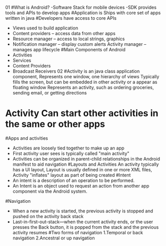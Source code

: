 01
#What is Android?
-Software Stack for mobile devices
-SDK provides tools and APIs to develop apps
#Application is Ships with core set of apps written in java
#Developers have access to core APIs
-	Views used to build application
-	Content providers – access data from other apps
-	Resource manager – access to local strings, graphics
-	Notification manager – display custom alerts
Activity manager – manages app lifecycle
#Main Components of Android
-	Activities
-	Services
-	Content Providers
-	Broadcast Receivers
02
#Activity is an java class application component, Represents one window, one hierarchy of views Typically fills the screen, but can be embedded in other activity or a appear as floating window Represents an activity, such as ordering groceries, sending email, or getting directions
# Activity Can start other activities in the same or other apps
#Apps and activities
-	Activities are loosely tied together to make up an app
-	First activity user sees is typically called "main activity"
-	Activities can be organized in parent-child relationships in the Android manifest to aid navigation
#Layouts and Activities
An activity typically has a UI layout, Layout is usually defined in one or more XML files, Activity "inflates" layout as part of being created
#Intent
-	An intent is a description of an operation to be performed.
-	An Intent is an object used to request an action from another app component via the Android system.

#Navigation
-	When a new activity is started, the previous activity is stopped and pushed on the activity back stack
-	Last-in-first-out-stack—when the current activity ends, or the user presses the Back button, it is popped from the stack and the previous activity resumes
#Two forms of navigation
1.Temporal or back navigation
2.Ancestral or up navigation
